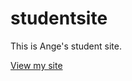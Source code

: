 # studentsite
This is Ange's student site.

[View my site](https://angecook.github.io/studentsite)

 